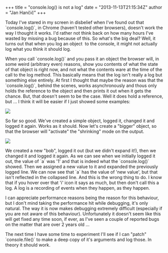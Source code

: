 +++
title = "console.log() is not a log"
date = "2013-11-13T21:15:34Z"
author = "Jan Hančič"
+++

Today I've stared in my screen in disbelief when I've found out that \`console.log()\`, in Chrome (haven't tested other browsers), doesn't work the way I thought it works. I'd rather not think back on how many hours I've wasted by missing a bug because of this. So what's the big deal? Well, it turns out that when you log an object  to the console, it might not actually log what you think it should log.

When you call \`console.log()\` and you pass it an object the browser will, in some weird (arbitrary even) reasons, show you contents of what the state of that object is right now, and not what the contents ware at the time of the call to the log method. This basically means that the log isn't really a log but something else entirely. At first I thought that maybe the reason was that the \`console.log()\`, behind the scenes, works asynchronously and thous only holds the reference to the object and then prints it out when it gets the chance. But, that doesn't seem to be the case. Well it does hold a reference, but ... I think it will be easier if I just showed some examples:

![](/post_images/ss1.png)

So far so good. We've created a simple object, logged it, changed it and logged it again. Works as it should. Now let's create a "bigger" object, so that the browser will "activate" the "shrinking" mode on the output.

![](/post_images/ss2.png)

We created a new "bob", logged it out (but we didn't expand it!), then we changed it and logged it again. As we can see when we initially logged it out, the value of \`a\` was '1' and that is indeed what the \`console.log()\` showed. Then we assigned a new value to it and expanded the previously logged line. We can now see that \`a\` has the value of 'new value', but that isn't reflected in the collapsed line. And this is the wrong thing to do. I know that if you hover over that 'i' icon it says as much, but then don't call this a log. A log is a recording of events when they happen, as they happen.

I can appreciate performance reasons being the reason for this behaviour, but I don't mind taking the performance hit while debugging, it's only natural. The way it is now makes debugging extremely difficult (especially if you are not aware of this behaviour). Unfortunately it doesn't seem like this will get fixed any time soon, if ever, as I've seen a couple of reported bugs on the matter that are over 2 years old ...

The next time I have some time to experiment I'll see if I can "patch" \`console.file()\` to make a deep copy of it's arguments and log those. In theory it should work.
